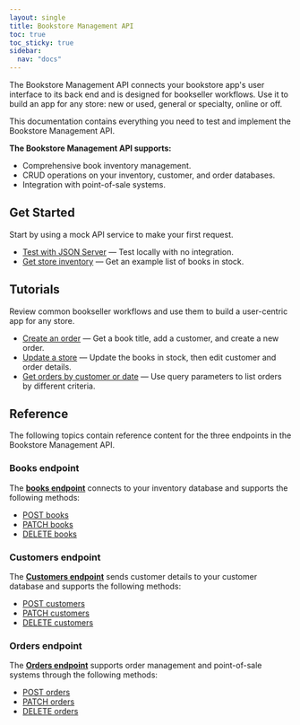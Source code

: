 ```yaml
---
layout: single
title: Bookstore Management API
toc: true
toc_sticky: true
sidebar:
  nav: "docs"
---
```

The Bookstore Management API connects your bookstore app's user interface to its back end and is designed for bookseller workflows. Use it to build an app for any store: new or used, general or specialty, online or off.

This documentation contains everything you need to test and implement the Bookstore Management API.

**The Bookstore Management API supports:**

* Comprehensive book inventory management.
* CRUD operations on your inventory, customer, and order databases.
* Integration with point-of-sale systems.

## Get Started

Start by using a mock API service to make your first request.

* [Test with JSON Server](tutorials/test-with-json-server.md) — Test locally with no integration.
* [Get store inventory](tutorials/get-store-inventory.md) — Get an example list of books in stock.

## Tutorials

Review common bookseller workflows and use them to build a user-centric app for any store.

* [Create an order](tutorials/create-an-order.md) — Get a book title, add a customer, and create a new order.
* [Update a store](tutorials/update-store.md) — Update the books in stock, then edit customer and order details.
* [Get orders by customer or date](tutorials/orders-customer-date.md) — Use query parameters to list orders by different criteria.

## Reference

The following topics contain reference content for the three endpoints in the Bookstore Management API.

### Books endpoint

The **[books endpoint](reference/books.md)** connects to your inventory database and supports the following methods:

* [POST books](reference/post-books.md)
* [PATCH books](reference/patch-books.md)
* [DELETE books](reference/delete-books.md)

### Customers endpoint

The **[Customers endpoint](reference/customers.md)** sends customer details to your customer database and supports the following methods:

* [POST customers](reference/post-customers.md)
* [PATCH customers](reference/patch-customers.md)
* [DELETE customers](delete-customers.md)

### Orders endpoint

The **[Orders endpoint](reference/orders.md)** supports order management and point-of-sale systems through the following methods:

* [POST orders](reference/post-orders.md)
* [PATCH orders](reference/patch-orders.md)
* [DELETE orders](reference/delete-orders.md)
